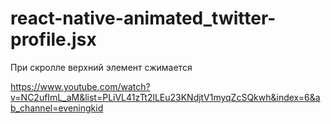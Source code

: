 # react-native-animated_twitter-profile.jsx
При скролле верхний элемент сжимается


https://www.youtube.com/watch?v=NC2ufImL_aM&list=PLiVL41zTt2lLEu23KNdjtV1myqZcSQkwh&index=6&ab_channel=eveningkid
